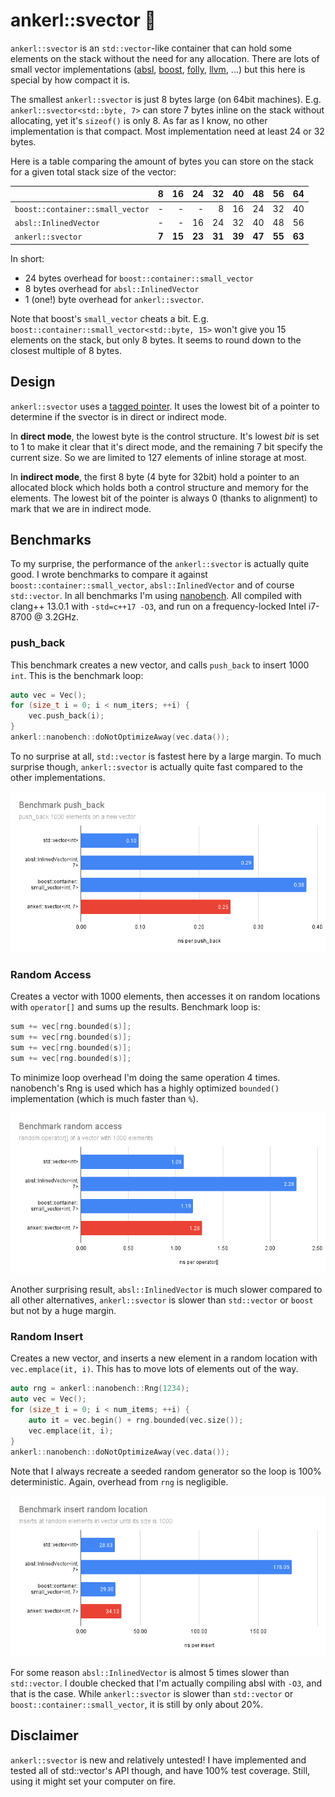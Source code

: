 <a id="top"></a>

# ankerl::svector 🚚

`ankerl::svector` is an `std::vector`-like container that can hold some elements on the stack without the need for any allocation.
There are lots of small vector implementations ([absl](https://github.com/abseil/abseil-cpp/blob/master/absl/container/inlined_vector.h), [boost](https://www.boost.org/doc/libs/1_79_0/doc/html/boost/container/small_vector.html), [folly](https://github.com/facebook/folly/blob/main/folly/docs/small_vector.md), [llvm](https://llvm.org/doxygen/classllvm_1_1SmallVector.html), ...) but this here is special by how compact it is.

The smallest `ankerl::svector` is just 8 bytes large (on 64bit machines). E.g. `ankerl::svector<std::byte, 7>` can store 7 bytes inline on the stack without allocating, yet it's `sizeof()` is only 8. As far as I know, no other implementation is that compact. Most implementation need at least 24 or 32 bytes.

Here is a table comparing the amount of bytes you can store on the stack for a given total stack size of the vector:

|                                  |  8  |  16  |  24  |  32  |  40  |  48  |  56  |  64  |
|----------------------------------|----:|-----:|-----:|-----:|-----:|-----:|-----:|-----:|
| `boost::container::small_vector` |  -  |   -  |   -  |   8  |  16  |  24  |  32  |  40  |
| `absl::InlinedVector`            |  -  |   -  |  16  |  24  |  32  |  40  |  48  |  56  |
| `ankerl::svector`                |**7**|**15**|**23**|**31**|**39**|**47**|**55**|**63**|

In short:

* 24 bytes overhead for `boost::container::small_vector`
* 8 bytes overhead for `absl::InlinedVector`
* 1 (one!) byte overhead for `ankerl::svector`.

Note that boost's `small_vector` cheats a bit. E.g. `boost::container::small_vector<std::byte, 15>` won't give you 15 elements on the stack, but only 8 bytes. It seems to round down to the closest multiple of 8 bytes.

## Design

`ankerl::svector` uses a [tagged pointer](https://en.wikipedia.org/wiki/Tagged_pointer). It uses the lowest bit of a pointer to determine if the svector is in direct or indirect mode.

In **direct mode**, the lowest byte is the control structure. It's lowest *bit* is set to 1 to make it clear that it's direct mode, and the remaining 7 bit specify the current size. So we are limited to 127 elements of inline storage at most.

In **indirect mode**, the first 8 byte (4 byte for 32bit) hold a pointer to an allocated block which holds both a control structure and memory for the elements. The lowest bit of the pointer is always 0 (thanks to alignment) to mark that we are in indirect mode.

## Benchmarks

To my surprise, the performance of the `ankerl::svector` is actually quite good. I wrote benchmarks to compare it against 
`boost::container::small_vector`, `absl::InlinedVector` and of course `std::vector`. In all benchmarks I'm using [nanobench](https://github.com/martinus/nanobench). All compiled with clang++ 13.0.1 with `-std=c++17 -O3`, and run on a frequency-locked Intel i7-8700 @ 3.2GHz.

### push_back

This benchmark creates a new vector, and calls `push_back` to insert 1000 `int`. This is the benchmark loop:

```cpp
auto vec = Vec();
for (size_t i = 0; i < num_iters; ++i) {
    vec.push_back(i);
}
ankerl::nanobench::doNotOptimizeAway(vec.data());
```

To no surprise at all, `std::vector` is fastest here by a large margin. To much surprise though, `ankerl::svector` is actually quite fast compared to the other implementations.

![benchmark push_back](doc/bench_push_back.png)


### Random Access

Creates a vector with 1000 elements, then accesses it on random locations with `operator[]` and sums up the results. Benchmark loop is:

```cpp
sum += vec[rng.bounded(s)];
sum += vec[rng.bounded(s)];
sum += vec[rng.bounded(s)];
sum += vec[rng.bounded(s)];
```

To minimize loop overhead I'm doing the same operation 4 times. nanobench's Rng is used which has a highly optimized `bounded()` implementation (which is much faster than `%`).

![benchmark operator[]](doc/bench_randomaccess.png)

Another surprising result, `absl::InlinedVector` is much slower compared to all other alternatives, `ankerl::svector` is slower than `std::vector` or `boost` but not by a huge margin.

### Random Insert

Creates a new vector, and inserts a new element in a random location with `vec.emplace(it, i)`. This has to move lots of elements out of the way.

```cpp
auto rng = ankerl::nanobench::Rng(1234);
auto vec = Vec();
for (size_t i = 0; i < num_items; ++i) {
    auto it = vec.begin() + rng.bounded(vec.size());
    vec.emplace(it, i);
}
ankerl::nanobench::doNotOptimizeAway(vec.data());
```

Note that I always recreate a seeded random generator so the loop is 100% deterministic. Again, overhead from `rng` is negligible. 

![benchmark random insert](doc/bench_random_insert.png)

For some reason `absl::InlinedVector` is almost 5 times slower than `std::vector`. I double checked that I'm actually compiling absl with `-O3`, and that is the case. While `ankerl::svector` is slower than `std::vector` or `boost::container::small_vector`, it is still by only about 20%.

## Disclaimer

`ankerl::svector` is new and relatively untested! I have implemented and tested all of std::vector's API though, and have 100% test coverage. Still, using it might set your computer on fire.
